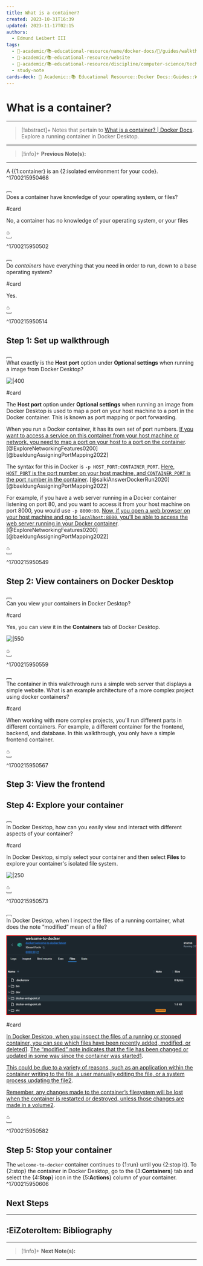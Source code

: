 ```yaml
---
title: What is a container?
created: 2023-10-31T16:39
updated: 2023-11-17T02:15
authors:
  - Edmund Leibert III
tags:
  - 🔴-academic/📚-educational-resource/name/docker-docs/🔖/guides/walkthroughs/what-is-a-container?
  - 🔴-academic/📚-educational-resource/website
  - 🔴-academic/📚-educational-resource/discipline/computer-science/technology/docker
  - study-note
cards-deck: 🔴 Academic::📚 Educational Resource::Docker Docs::Guides::Walkthroughs::What is a container?
---
```


# What is a container?

---

> [!abstract]+ 
> Notes that pertain to [What is a container? | Docker Docs](https://docs.docker.com/guides/walkthroughs/what-is-a-container/). Explore a running container in Docker Desktop.

---

> [!info]+ 
> **Previous Note(s):**
> 

---

A {{1:container} is an {2:isolated environment for your code}.
^1700215950468

﹇<br>
Does a container have knowledge of your operating system, or files?

#card 

No, a container has no knowledge of your operating system, or your files

⌂
<br>﹈<br>^1700215950502

﹇<br>
Do _containers_ have everything that you need in order to run, down to a base operating system?

#card 

Yes.

⌂
<br>﹈<br>^1700215950514

## Step 1: Set up walkthrough

﹇<br>
What exactly is the **Host port** option under **Optional settings** when running a image from Docker Desktop?

![|400](https://docs.docker.com/guides/walkthroughs/images/getting-started-setup.webp?w=250&border=true)

#card 

The **Host port** option under **Optional settings** when running an image from Docker Desktop is used to map a port on your host machine to a port in the Docker container. This is known as port mapping or port forwarding.

When you run a Docker container, it has its own set of port numbers. [If you want to access a service on this container from your host machine or network, you need to map a port on your host to a port on the container](https://docs.docker.com/desktop/networking/). [@ExploreNetworkingFeatures0200] [@baeldungAssigningPortMapping2022] 

The syntax for this in Docker is `-p HOST_PORT:CONTAINER_PORT`. [Here, `HOST_PORT` is the port number on your host machine, and `CONTAINER_PORT` is the port number in the container](https://stackoverflow.com/questions/62125794/docker-run-p-what-are-this-two-port-numbers-and-what-they-represents). [@salkiAnswerDockerRun2020] [@baeldungAssigningPortMapping2022] 

For example, if you have a web server running in a Docker container listening on port 80, and you want to access it from your host machine on port 8000, you would use `-p 8000:80`. [Now, if you open a web browser on your host machine and go to `localhost:8000`, you’ll be able to access the web server running in your Docker container](https://docs.docker.com/desktop/networking/). [@ExploreNetworkingFeatures0200] [@baeldungAssigningPortMapping2022] 

⌂
<br>﹈<br>^1700215950549 

## Step 2: View containers on Docker Desktop

﹇<br>
Can you view your containers in Docker Desktop?

#card 

Yes, you can view it in the **Containers** tab of Docker Desktop.

![|550](https://docs.docker.com/guides/walkthroughs/images/getting-started-container.webp?w=400)

⌂
<br>﹈<br>^1700215950559


﹇<br>
The container in this walkthrough runs a simple web server that displays a simple website. What is an example architecture of a more complex project using docker containers?

#card 

When working with more complex projects, you'll run different parts in different containers. For example, a different container for the frontend, backend, and database. In this walkthrough, you only have a simple frontend container.

⌂
<br>﹈<br>^1700215950567

## Step 3: View the frontend

## Step 4: Explore your container

﹇<br>
In Docker Desktop, how can you easily view and interact with different aspects of your container?

#card 

In Docker Desktop, simply select your container and then select **Files** to explore your container's isolated file system.

![|250](https://docs.docker.com/guides/walkthroughs/images/getting-started-explore-container.webp?w=300&border=true)

⌂
<br>﹈<br>^1700215950573

﹇<br>
In Docker Desktop, when I inspect the files of a running container, what does the note “modified” mean of a file?

![|550](Pasted%20image%2020231117020633.png)

#card 

[In Docker Desktop, when you inspect the files of a running or stopped container, you can see which files have been recently added, modified, or deleted](https://docs.docker.com/desktop/use-desktop/container/)[1](https://docs.docker.com/desktop/use-desktop/container/). [The “modified” note indicates that the file has been changed or updated in some way since the container was started](https://docs.docker.com/desktop/use-desktop/container/)[1](https://docs.docker.com/desktop/use-desktop/container/). 

[This could be due to a variety of reasons, such as an application within the container writing to the file, a user manually editing the file, or a system process updating the file](https://www.howtogeek.com/devops/how-to-inspect-changes-to-a-docker-containers-filesystem/)[2](https://www.howtogeek.com/devops/how-to-inspect-changes-to-a-docker-containers-filesystem/). 

[Remember, any changes made to the container’s filesystem will be lost when the container is restarted or destroyed, unless those changes are made in a volume](https://www.howtogeek.com/devops/how-to-inspect-changes-to-a-docker-containers-filesystem/)[2](https://www.howtogeek.com/devops/how-to-inspect-changes-to-a-docker-containers-filesystem/).

⌂
<br>﹈<br>^1700215950582

## Step 5: Stop your container

The `welcome-to-docker` container continues to {1:run} until you {2:stop it}. To {2:stop} the container in Docker Desktop, go to the {3:**Containers**} tab and select the {4:**Stop**} icon in the {5:**Actions**} column of your container.
^1700215950606

## Next Steps

---

## :EiZoteroItem: Bibliography

---

> [!info]+
> **Next Note(s):**

---
